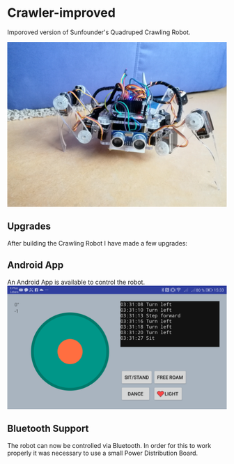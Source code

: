 # Crawler-improved
Imporoved version of Sunfounder's Quadruped Crawling Robot.

![Crawler](https://github.com/F4b1-/Crawler-improved/blob/master/crawler.jpg)

Upgrades
------

After building the Crawling Robot I have made a few upgrades:

Android App
------
An Android App is available to control the robot.
![App](https://github.com/F4b1-/Crawler-improved/blob/master/screenshot_app.png)

Bluetooth Support
------

The robot can now be controlled via Bluetooth. In order for this to work properly it was necessary to use a small Power Distribution Board.
